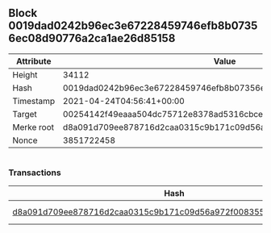 ## Block 0019dad0242b96ec3e67228459746efb8b07356ec08d90776a2ca1ae26d85158

Attribute | Value
--- | ---
Height | 34112
Hash | 0019dad0242b96ec3e67228459746efb8b07356ec08d90776a2ca1ae26d85158
Timestamp | 2021-04-24T04:56:41+00:00
Target | 00254142f49eaaa504dc75712e8378ad5316cbcead634704b3734b6271167cc4
Merke root | d8a091d709ee878716d2caa0315c9b171c09d56a972f008355227ac1972e8809
Nonce | 3851722458

```

```

### Transactions

Hash | Amount
--- | ---
[d8a091d709ee878716d2caa0315c9b171c09d56a972f008355227ac1972e8809](d8a091d709ee878716d2caa0315c9b171c09d56a972f008355227ac1972e8809.md) | 10.00000000 SKEPTI 
